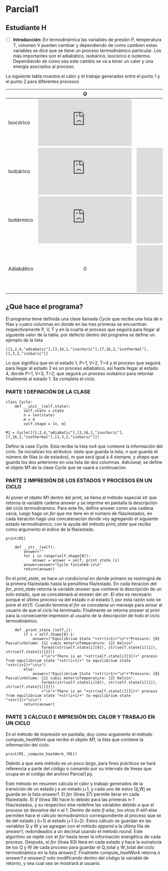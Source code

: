 # Parcial1
## Estudiante H 
- [ ] **Introducción:** En termodinámica las variables de presión P, temperatura T, volumen V pueden cambiar y dependiendo de como cambien estas variables se dice que se tiene un proceso termodinámico particular. Los más importantes son el adiabático, isobárico, isocórico e isotermo. Dependiendo de como sea este cambio se va a tener un calor y una energía asociados al proceso.

La siguiente tabla muestra el calor y el trabajo generados entre el punto 1 y el punto 2 para diferentes procesos

|  |                                                 *Q*                                                  |                                                 *W*                                                  |
| -------- |:---------------------------------------------------------------------------------------------------------:|:---------------------------------------------------------------------------------------------------------:|
|     Isocórico     |                         ![](https://latex.codecogs.com/gif.latex?3R%28T_2-T_1%29)                         |                                                     0                                                     |
|    Isobárico      |      ![](https://latex.codecogs.com/gif.latex?5R%28T_2-T_1%29)                                                                                                      |           ![](https://latex.codecogs.com/gif.latex?P%28V_2-V_1%29)                                                                                                |
|      Isotérmico    | ![](https://latex.codecogs.com/gif.latex?2RT%5Cln%20%5Cleft%28%5Cfrac%7BV_2%7D%7BV_1%7D%20%5Cright%20%29) | ![](https://latex.codecogs.com/gif.latex?2RT%5Cln%20%5Cleft%28%5Cfrac%7BV_2%7D%7BV_1%7D%20%5Cright%20%29) |
| Adiabático     |                                                   0                                                    |                                                                                                    ![](https://latex.codecogs.com/gif.latex?-3R%28T_2-T_1%29)  |

## ¿Qué hace el programa?

El programa tiene definida una clase llamada *Cycle* que recibe una lista de n filas y cuatro columnas en donde en las tres primeras se encuentran respectivamente P, V, T y en la cuarta el proceso que seguirá para llegar al siguiente valor de la tabla. por defecto dentro del programa se define un ejemplo de la lista

```[[1,2,4,"adiabatic"],[3,16,1,"isochoric"],[7,16,2,"isothermal"],[1,3,2,"isobaric"]]```

Lo que significa que en el estado 1, P=1, V=2, T=4 y el proceso que seguirá para llegar al estado 2 es un proceso adiabático, así hasta llegar al estado 4, donde P=1, V=3, T=2, que seguirá un proceso isobárico para retornar finalmente al estado 1. Se completa el ciclo.

### PARTE 1 DEFINICIÓN DE LA CLASE

```
class Cycle:
    def __init__(self,state):  
        self.state = state 
        n = len(state) 
        m = 4 
        self.shape = [n, m]
        
M1 = Cycle([[1,2,4,"adiabatic"],[3,16,1,"isochoric"],[7,16,2,"isothermal"],[1,3,2,"isobaric"]])
```

Defino la case Cycle. Esta recibe la lista nx4 que contiene la información del ciclo. Se inicializan los atributos: *state* que guarda la lista, *n* que guarda el número de filas (o de estados), *m* que será igual a 4 siempre, y *shape* que guarda los dos anteriores en una lista de dos columnas. Adicional, se define el objeto M1 de la clase Cycle que se usará a continuación.

### PARTE 2 IMPRESIÓN DE LOS ESTADOS Y PROCESOS EN UN CICLO

Al poner el objeto M1 dentro del print, se llama al método especial *str* que retorna la variable cadena *answer* y se imprime en pantalla la descripción del ciclo termodinámico. Para este fin, defino answer como una cadena vacía, luego hago un *for* que me itere en el número de filas/estados, en cada iteración hago una concatenación donde voy agregando el siguiente estado termodinámico, con la ayuda del método *print_state* que recibe como argumento el índice de la fila/estado.

```
print(M1)
```

```
    def __str__(self): 
        answer=""
        for i in range(self.shape[0]): 
            answer = answer + self._print_state_(i) 
        answer=answer+"Cycle finished.\n\n"
        return(answer)
```

En el *print_state*, se hace un condicional en donde primero se restringirá de la primera fila/estado hasta la penúltima fila/estado. En cada iteración del *for*, *print_state* retorna la variable *answer* que contiene la descripción de un solo estado, que se concatenará al *answer* del *str*. El *else* es necesario porque el último proceso va del estado n al estado 1, por esta razón solo se pone el *str(1)*. Cuando termina el *for* se concatena un mensaje para avisar al usuario de que el ciclo ha terminado. Finalmente se retorna *answer* al print para la consecuente impresión al usuario de la descripción de todo el ciclo termodinámico.

```
    def _print_state_(self,i): 
        if i < self.shape[0]-1: 
            answer=("Equilibrium State "+str(i+1)+"\n"+"Pressure: {0} Pascal\nVolume: {1} cubic meter\nTemperature: {2} Kelvin".
                format(str(self.state[i][0]), str(self.state[i][1]), str(self.state[i][2]))
                +"\n"+"There is an "+str(self.state[i][3])+" process from equilibrium state "+str(i+1)+" to equilibrium state "+str(i+2)+"\n\n")
        else: 
            answer=("Equilibrium State "+str(i+1)+"\n"+"Pressure: {0} Pascal\nVolume: {1} cubic meter\nTemperature: {2} Kelvin".
                format(str(self.state[i][0]), str(self.state[i][1]), str(self.state[i][2]))
                +"\n"+"There is an "+str(self.state[i][3])+" process from equilibrium state "+str(i+1)+" to equilibrium state "+str(1)+"\n\n")
        return(answer)
```

### PARTE 3 CÁLCULO E IMPRESIÓN DEL CALOR Y TRABAJO EN UN CICLO

En el método de impresión en pantalla, doy como argumento el método *compute_heatWork* que recibe el objeto *M1*, la lista que contiene la información del ciclo.

```
print(M1._compute_heatWork_(M1))
```

Debido a que este método es un poco largo, para fines prácticos se hará referencia a parte del código o comando por su intervalo de lineas que ocupa en el código del archivo Parcial1.py.

Este método en resumen calcula el calor y trabajo generados de la transición de un estado j a un estado j+1, y cada uno de estos Qj,Wj se guarda en la lista *answer1*. El *for* (línea 37) permite iterar en cada fila/estado. El *if* (línea 38) hace lo debido para las primeras n-1 filas/estados, y su respectivo else redefine las variables debido a que el proceso se devuelve del n al 1. Dentro de este *if-else*, los otros if-elif-else permiten hace el cálculo termodinámico correspondiente al proceso que se da del estado j (i+1) al estado j+1 (i+2). Estos cálculo se guardan en las variables Q y W y se agregan con el método *append* a la última fila de *answer1*, redondeados a un decimal usando el método *round*. Este algoritmo se repite con el *for* hasta tener la información energética de cada proceso. Después, el *for* (línea 93) itera en cada estado y hace la sumatoria de los Q y W de cada proceso para guardar el Q_total y W_total del ciclo termodinámico  en la lista *answer2*. Finalmete *compute_heatWork* retorna o *answer1* o *answer2* solo modificando dentro del código la variable de retorno, y sea cual sea se mostrará al usuario.